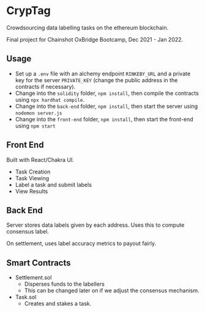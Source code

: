 # CrypTag

Crowdsourcing data labelling tasks on the ethereum blockchain.

Final project for Chainshot OxBridge Bootcamp, Dec 2021 - Jan 2022.

## Usage

- Set up a `.env` file with an alchemy endpoint `RINKEBY_URL` and a private key for the server `PRIVATE_KEY` (change the public address in the contracts if necessary). 
- Change into the `solidity` folder, `npm install`, then compile the contracts using `npx hardhat compile`.
- Change into the `back-end` folder, `npm install`, then start the server using `nodemon server.js`
- Change into the `front-end` folder, `npm install`, then start the front-end using `npm start`


## Front End

Built with React/Chakra UI.

- Task Creation
- Task Viewing
- Label a task and submit labels
- View Results

## Back End

Server stores data labels given by each address. Uses this to compute consensus label.

On settlement, uses label accuracy metrics to payout fairly. 

## Smart Contracts

- Settlement.sol
  - Disperses funds to the labellers
  - This can be changed later on if we adjust the consensus mechanism.
- Task.sol
  - Creates and stakes a task.
